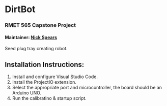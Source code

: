 # DirtBot
### RMET 565 Capstone Project

#### Maintainer: [Nick Spears](nrs3088@rit.edu) 

Seed plug tray creating robot. 


## Installation Instructions:

1. Install and configure Visual Studio Code.
2. Install the ProjectIO extension. 
3. Select the appropriate port and microcontroller, the board should be an Arduino UNO.
4. Run the calibratino & startup script. 